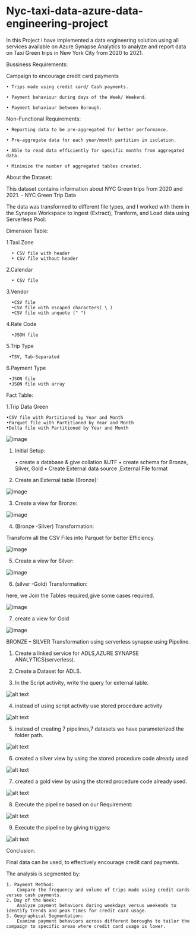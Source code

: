 # Nyc-taxi-data-azure-data-engineering-project
In this Project i have  implemented a data engineering solution using all services available on Azure Synapse Analytics to analyze and report data on Taxi Green trips in New York City from 2020 to 2021.

Bussiness Requirements: 

Campaign to encourage credit card payments

    • Trips made using credit card/ Cash payments.

    • Payment behaviour during days of the Week/ Weekend.

    • Payment behaviour between Borough.

Non-Functional Requirements:

    • Reporting data to be pre-aggregated for better performance.

    • Pre-aggregate data for each year/month partition in isolation.

    • Able to read data efficiently for specific months from aggregated data.

    • Minimize the number of aggregated tables created.

About the Dataset:

This dataset contains information about NYC Green trips from 2020 and 2021. -  NYC Green Trip Data

The data was transformed to different file types, and I worked with them in the Synapse Workspace to ingest (Extract), Tranform, and Load data using Serverless Pool:

Dimension Table:

  1.Taxi Zone
  
      • CSV file with header
      • CSV file without header
      
  2.Calendar
  
      • CSV file
      
  3.Vendor
  
      •CSV file
      •CSV file with escaped characters( \ )
      •CSV file with unquote (" ")
      
  4.Rate Code
  
      •JSON file

  5.Trip Type
  
     •TSV, Tab-Separated
     
  6.Payment Type
  
     •JSON file
     •JSON file with array

     
 Fact Table:

1.Trip Data Green

    •CSV file with Partitioned by Year and Month
    •Parquet file with Partitioned by Year and Month
    •Delta file with Partitioned by Year and Month



![image](https://github.com/user-attachments/assets/45418874-6eda-4948-b4a8-053141a7c91e)


1. Initial Setup:

    • create a database & give collation &UTF
    • create schema for Bronze, Silver, Gold
    • Create External data source ,External File format



2. Create an External table (Bronze):

![image](https://github.com/user-attachments/assets/b087a5de-d145-4421-90cf-54f6f25f14fd)


3. Create a view for Bronze:

![image](https://github.com/user-attachments/assets/6061b4de-b844-401b-b697-65c402606418)


4. (Bronze -Silver) Transformation:

Transform all the CSV Files into Parquet for better Efficiency.

![image](https://github.com/user-attachments/assets/588b1ac2-9f6c-42a0-9a05-0dc7837427e9)


5. Create a view for Silver:

![image](https://github.com/user-attachments/assets/68dea280-273d-4a94-ad47-d4bf65a808a5)


6. (silver -Gold) Transformation:

here, we Join the Tables required,give some cases required.

![image](https://github.com/user-attachments/assets/f93682a9-0de2-4c0f-92fe-6b2089a57a04)


7. create a view for Gold

![image](https://github.com/user-attachments/assets/ac0c9fda-6a9e-435e-8732-55675e19b2c8)



BRONZE – SILVER Transformation using serverless synapse using Pipeline.

1. Create a linked service for ADLS,AZURE SYNAPSE ANALYTICS(serverless).

2. Create a Dataset for ADLS.

3. In the Script activity, write the query for external table.

![alt text](images/image.png)

4. instead of using script activity use stored procedure activity

![alt text](images/image-1.png)

5. instead of creating 7 pipelines,7 datasets we have parameterized the folder path.

![alt text](images/image-2.png)

6. created a silver view by using the stored procedure code already used

![alt text](images/image-3.png)

7. created a gold view by using the stored procedure code already used.

![alt text](images/image-4.png)

8. Execute the pipeline based on our Requirement:

![alt text](images/image-5.png)


9. Execute the pipeline by giving triggers:

![alt text](images/image-6.png)

Conclusion: 

Final data can be used, to effectively encourage credit card payments.

The analysis is segmented by:

    1. Payment Method:
        Compare the frequency and volume of trips made using credit cards versus cash payments.
    2. Day of the Week:
        Analyze payment behaviors during weekdays versus weekends to identify trends and peak times for credit card usage.
    3. Geographical Segmentation:
        Examine payment behaviors across different boroughs to tailor the campaign to specific areas where credit card usage is lower.





















































































